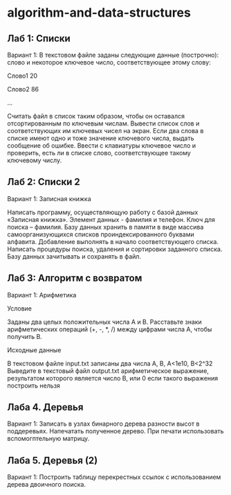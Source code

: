 # algorithm-and-data-structures

## Лаб 1: Списки 
Вариант 1: В текстовом файле заданы следующие данные (построчно): слово и некоторое ключевое число, соответствующее этому слову:

Слово1		20

Слово2		86

...

Считать файл в список таким образом, чтобы он оставался отсортированным по ключевым числам. Вывести список слов и соответствующих им ключевых чисел на экран. Если два слова в списке имеют одно и тоже значение ключевого числа, выдать сообщение об ошибке. Ввести с клавиатуры ключевое число и проверить, есть ли в списке слово, соответствующее такому ключевому числу.
 
 ## Лаб 2: Списки 2
Вариант 1:	Записная книжка

Написать программу, осуществляющую работу с базой данных «Записная книжка». Элемент данных  - фамилия и телефон. Ключ для поиска – фамилия. Базу данных хранить в памяти в виде массива самоорганизующихся списков проиндексированного буквами алфавита. Добавление выполнять в начало соответствующего списка. Написать процедуры поиска, удаления и сортировки заданного списка. Базу данных зачитывать и сохранять в файл.

## Лаб 3: Алгоритм с возвратом
Вариант 1: Арифметика

Условие

Заданы два целых положительных числа A и B. Расставьте знаки арифметических операций (+, -, *, /) между цифрами числа A, чтобы получить B.

Исходные данные

В текстовом файле input.txt записаны два числа A, B, A<1e10, B<2^32  Выведите в текстовый файл output.txt арифметическое выражение, результатом которого является число B, или 0 если такого выражения построить нельзя

## Лаба 4.  Деревья
Вариант 1: Записать в узлах бинарного дерева разности выcот в поддеревьях. Напечатать полученное дерево. При печати использовать вспомогптельную матрицу.

## Лаба 5.  Деревья (2)
Вариант 1:	Построить таблицу перекрестных ссылок c использованием дерева двоичного поиска. 

